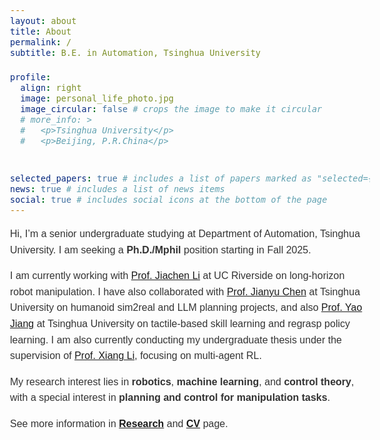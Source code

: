 ```yaml
---
layout: about
title: About
permalink: /
subtitle: B.E. in Automation, Tsinghua University

profile:
  align: right
  image: personal_life_photo.jpg
  image_circular: false # crops the image to make it circular
  # more_info: >
  #   <p>Tsinghua University</p>
  #   <p>Beijing, P.R.China</p>


selected_papers: true # includes a list of papers marked as "selected={true}"
news: true # includes a list of news items
social: true # includes social icons at the bottom of the page
---
```



<style>
/* 调整全局字体 */
body {
    font-size: 16px; /* 基准字体大小 */
    font-family: Tahoma, sans-serif;
    line-height: 1.6; /* 行间距 */
    color: #333;
}

/* 针对不同标题的字体大小和粗细 */
h2 {
    font-size: 1.8em; /* 标题2的大小 */
    font-weight: bold; /* 标题加粗 */
    margin-top: 30px;
    margin-bottom: 15px;
}

h3 {
    font-size: 1.5em; /* 标题3的大小 */
    font-weight: bold; /* 标题加粗 */
    margin-top: 20px;
    margin-bottom: 10px;
}

/* 调整段落和列表的字体大小及间距 */
p {
    font-size: 1em; /* 段落字体大小 */
    font-weight: normal; /* 正文字体粗细 */
    margin-bottom: 15px;
}

ul li {
    font-size: 0.95em; /* 列表项字体稍微小一点 */
    margin-bottom: 10px; /* 列表项之间的间距 */
}

/* 强调的文本加粗 */
strong {
    font-weight: bold;
}
</style>



Hi, I’m a senior undergraduate studying at Department of Automation, Tsinghua University. I am seeking a **Ph.D./Mphil** position starting in Fall 2025.

I am currently working with [Prof. Jiachen Li](https://jiachenli94.github.io/) at UC Riverside on long-horizon robot manipulation. I have also collaborated with [Prof. Jianyu Chen](http://people.iiis.tsinghua.edu.cn/~jychen/) at Tsinghua University on humanoid sim2real and LLM planning projects, and also [Prof. Yao Jiang](https://ieeexplore.ieee.org/author/37086023995) at Tsinghua University on tactile-based skill learning and regrasp policy learning. I am also currently conducting my undergraduate thesis under the supervision of [Prof. Xiang Li](https://scholar.google.com/citations?user=6EIX-JQAAAAJ&hl=en), focusing on multi-agent RL.


My research interest lies in **robotics**, **machine learning**, and **control theory**, with a special interest in **planning and control for manipulation tasks**. 

See more information in **[Research](/blog/)** and **[CV](/cv/)** page.


